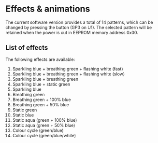 # Effects & animations
The current software version provides a total of 14 patterns, which can be changed by pressing the button (GP3 on U1).
The selected pattern will be retained when the power is cut in EEPROM memory address 0x00.

## List of effects
The following effects are available:
1. Sparkling blue + breathing green + flashing white (fast)
2. Sparkling blue + breathing green + flashing white (slow)
3. Sparkling blue + breathing green
4. Sparkling blue + static green
5. Sparkling blue
6. Breathing green
7. Breathing green + 100% blue
8. Breathing green + 50% blue
9. Static green
10. Static blue
11. Static aqua (green + 100% blue)
12. Static aqua (green + 50% blue)
13. Colour cycle (green/blue)
14. Colour cycle (green/blue/white)